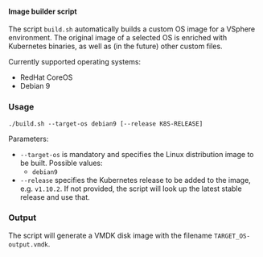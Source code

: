  #### Image builder script

 The script `build.sh` automatically builds a custom OS image for a VSphere environment. The original image of a selected OS is enriched with Kubernetes binaries, as well as (in the future) other custom files.

 Currently supported operating systems:
  * RedHat CoreOS
  * Debian 9

### Usage

`./build.sh --target-os debian9 [--release K8S-RELEASE]`

Parameters:
 * `--target-os` is mandatory and specifies the Linux distribution image to be built. Possible values:
   * `debian9`
 * `--release` specifies the Kubernetes release to be added to the image, e.g. `v1.10.2`. If not provided, the script will look up the latest stable release and use that.

### Output

The script will generate a VMDK disk image with the filename `TARGET_OS-output.vmdk`.
